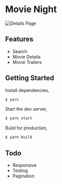 # Movie Night

![Details Page](https://github.com/milmaj/MovieNight/blob/master/src/assets/screenshot-2.png)

## Features

- Search
- Movie Details
- Movie Trailers

## Getting Started

Install dependencies,

```bash
$ yarn
```

Start the dev server,

```bash
$ yarn start
```

Build for production,

```bash
$ yarn build
```

## Todo

- Responsive
- Testing
- Pagination

